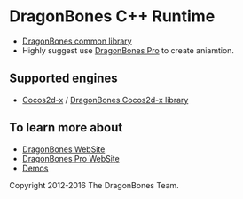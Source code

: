 # DragonBones C++ Runtime
* [DragonBones common library](./DragonBones/)
* Highly suggest use [DragonBones Pro](http://dragonbones.github.io/) to create aniamtion.

## Supported engines
* [Cocos2d-x](http://cocos2d-x.org/) / [DragonBones Cocos2d-x library](./Cocos2DX_3.x/)

## To learn more about
* [DragonBones WebSite](http://dragonbones.github.io/)
* [DragonBones Pro WebSite](http://www.egret.com/products/dragonbones.html/)
* [Demos](http://dragonbones.github.io/demo.html)

Copyright 2012-2016 The DragonBones Team.